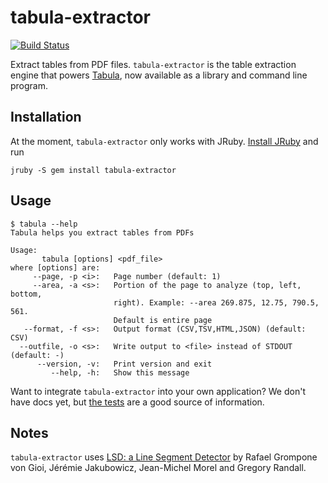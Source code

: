 tabula-extractor
================

[![Build Status](https://travis-ci.org/jazzido/tabula-extractor.png)](https://travis-ci.org/jazzido/tabula-extractor)

Extract tables from PDF files. `tabula-extractor` is the table extraction engine that powers [Tabula](http://tabula.nerdpower.org), now available as a library and command line program.

## Installation

At the moment, `tabula-extractor` only works with JRuby. [Install JRuby](http://jruby.org/getting-started) and run

``
jruby -S gem install tabula-extractor
``


## Usage

```
$ tabula --help
Tabula helps you extract tables from PDFs

Usage:
       tabula [options] <pdf_file>
where [options] are:
     --page, -p <i>:   Page number (default: 1)
     --area, -a <s>:   Portion of the page to analyze (top, left, bottom,
                       right). Example: --area 269.875, 12.75, 790.5, 561.
                       Default is entire page
   --format, -f <s>:   Output format (CSV,TSV,HTML,JSON) (default: CSV)
  --outfile, -o <s>:   Write output to <file> instead of STDOUT (default: -)
      --version, -v:   Print version and exit
         --help, -h:   Show this message
```

Want to integrate `tabula-extractor` into your own application? We don't have docs yet, but [the tests](test/tests.rb) are a good source of information.

## Notes

`tabula-extractor` uses [LSD: a Line Segment Detector](http://www.ipol.im/pub/art/2012/gjmr-lsd/) by Rafael Grompone von Gioi, Jérémie Jakubowicz, Jean-Michel Morel and Gregory Randall.

